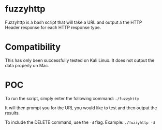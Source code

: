 # fuzzyhttp

Fuzzyhttp is a bash script that will take a URL and output a the HTTP Header response for each HTTP response type.

# Compatibility 

This has only been successfully tested on Kali Linux. It does not output the data properly on Mac. 

# POC

To run the script, simply enter the following command:
`./fuzzyhttp`

It will then prompt you for the URL you would like to test and then output the results.

To include the DELETE command, use the `-d` flag. Example:
`./fuzzyhttp -d`
